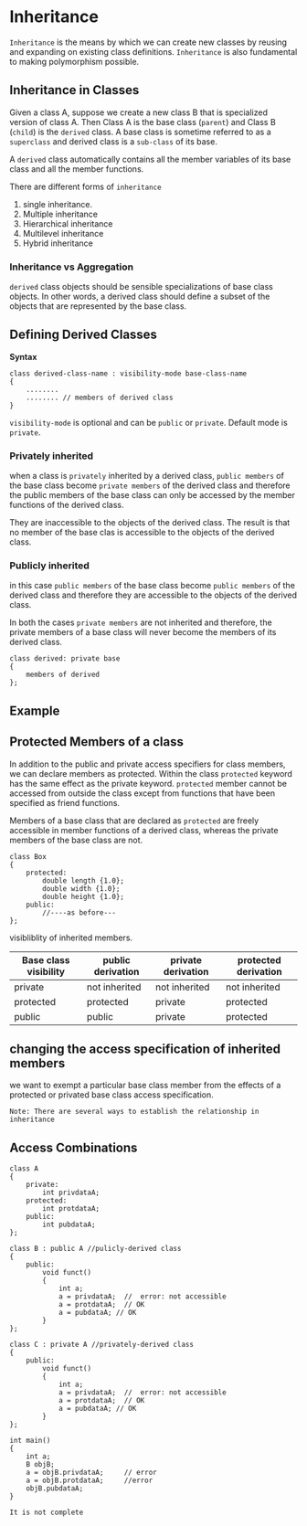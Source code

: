 # Inheritance
`Inheritance` is the means by which we can create new classes by reusing and expanding on existing class definitions. `Inheritance` is also fundamental to making polymorphism possible.

## Inheritance in Classes
Given a class A, suppose we create a new class B that is specialized version of class A. Then Class A is the base class (`parent`) and Class B (`child`) is the `derived` class. A base class is sometime referred to as a `superclass` and derived class is a `sub-class` of its base. 

A `derived` class automatically contains all the member variables of its base class and all the member functions. 

There are different forms of `inheritance`
1. single inheritance.
2. Multiple inheritance
3. Hierarchical inheritance
4. Multilevel inheritance
5. Hybrid inheritance


### Inheritance vs Aggregation
`derived` class objects should be sensible specializations of base class objects. In other words, a derived class should define a subset of the objects that are represented by the base class. 

## Defining Derived Classes

**Syntax**
```
class derived-class-name : visibility-mode base-class-name
{
    ........
    ........ // members of derived class
}
```

`visibility-mode` is optional and can be `public` or `private`. Default mode is `private`.

### Privately inherited
when a class is `privately` inherited by a derived class, `public members` of the base class become `private members` of the derived class and therefore the public members of the base class can only be accessed by the member functions of the derived class. 

They are inaccessible to the objects of the derived class. The result is that no member of the base clas is accessible to the objects of the derived class.

### Publicly inherited
in this case `public members` of the base class become `public members` of the derived class and therefore they are accessible to the objects of the derived class. 

In both the cases `private members` are not inherited and therefore, the private members of a base class will never become the members of its derived class.

```
class derived: private base
{
    members of derived
};
```

## Example


## Protected Members of a class
In addition to the public and private access specifiers for class members, we can declare members as protected. Within the class `protected` keyword has the same effect as the private keyword. `protected` member cannot be accessed from outside the class except from functions that have been specified as friend functions. 

Members of a base class that are declared as `protected` are freely accessible in member functions of a derived class, whereas the private members of the base class are not. 

```
class Box
{
    protected:
        double length {1.0};
        double width {1.0};
        double height {1.0};
    public:
        //----as before---
};
```
visibliblity of inherited members.

|Base class visibility|public derivation|private derivation|protected derivation|
|---|---|---|---|
|private|not inherited| not inherited| not inherited|
|protected|protected|private|protected|
|public|public|private|protected|


## changing the access specification of inherited members
we want to exempt a particular base class member from the effects of a protected or privated base class access specification.

`Note: There are several ways to establish the relationship in inheritance`


## Access Combinations

```
class A
{
    private:
        int privdataA;
    protected:
        int protdataA;
    public:
        int pubdataA;
};

class B : public A //pulicly-derived class
{
    public:
        void funct()
        {
            int a;
            a = privdataA;  //  error: not accessible
            a = protdataA;  // OK
            a = pubdataA; // OK
        }
};

class C : private A //privately-derived class
{
    public:
        void funct()
        {
            int a;
            a = privdataA;  //  error: not accessible
            a = protdataA;  // OK
            a = pubdataA; // OK
        }
};

int main()
{
    int a;
    B objB;
    a = objB.privdataA;     // error
    a = objB.protdataA;     //error
    objB.pubdataA;
}

It is not complete
```


